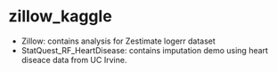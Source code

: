 # zillow_kaggle
- Zillow: contains analysis for Zestimate logerr dataset
- StatQuest_RF_HeartDisease: contains imputation demo using heart diseace data from UC Irvine.
